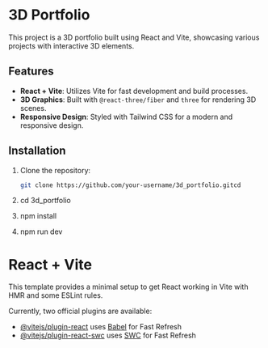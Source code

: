 # 3D Portfolio

This project is a 3D portfolio built using React and Vite, showcasing various projects with interactive 3D elements.

## Features

- **React + Vite**: Utilizes Vite for fast development and build processes.
- **3D Graphics**: Built with `@react-three/fiber` and `three` for rendering 3D scenes.
- **Responsive Design**: Styled with Tailwind CSS for a modern and responsive design.


## Installation

1. Clone the repository:
   ```bash
   git clone https://github.com/your-username/3d_portfolio.gitcd 

2.   cd 3d_portfolio

3. npm install

4. npm run dev

# React + Vite

This template provides a minimal setup to get React working in Vite with HMR and some ESLint rules.

Currently, two official plugins are available:

- [@vitejs/plugin-react](https://github.com/vitejs/vite-plugin-react/blob/main/packages/plugin-react/README.md) uses [Babel](https://babeljs.io/) for Fast Refresh
- [@vitejs/plugin-react-swc](https://github.com/vitejs/vite-plugin-react-swc) uses [SWC](https://swc.rs/) for Fast Refresh

